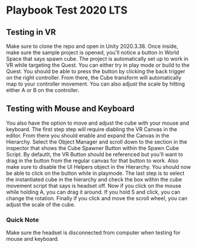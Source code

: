# Playbook Test 2020 LTS

## Testing in VR
Make sure to clone the repo and open in Unity 2020.3.38. Once inside, make sure the sample project is opened, you'll notice a button in World Space that says spawn cube. The project is automatically set up to work in VR while targeting the Quest. You can either try in play mode or build to the Quest. You should be able to press the button by clicking the back trigger on the right controller. From there, the Cube transform will automatically map to your controller movement. You can also adjust the scale by hitting either A or B on the controller.

## Testing with Mouse and Keyboard
You also have the option to move and adjust the cube with your mouse and keyboard. The first step step will require diabling the VR Canvas in the editor. From there you should enable and expand the Canvas in the Hierarchy. Select the Object Manager and scroll down to the section in the inspector that shows the Cube Spawner Button within the Spawn Cube Script. By defautlt, the VR Button should be referenced but you'll want to drag in the button from the regular canvas for that button to work. Also make sure to disable the UI Helpers object in the Hierarchy. You should now be able to click on the button while in playmode. The last step is to select the instantiated cube in the hierarchy and check the box within the cube movement script that says is headset off. Now if you click on the mouse while holding A, you can drag it around. If you hold S and click, you can change the rotation. Finally if you click and move the scroll wheel, you can adjust the scale of the cube. 

### Quick Note
Make sure the headset is disconnected from computer when testing for mouse and keyboard.
 
